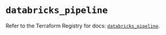 # `databricks_pipeline`

Refer to the Terraform Registry for docs: [`databricks_pipeline`](https://registry.terraform.io/providers/databricks/databricks/1.61.0/docs/resources/pipeline).
